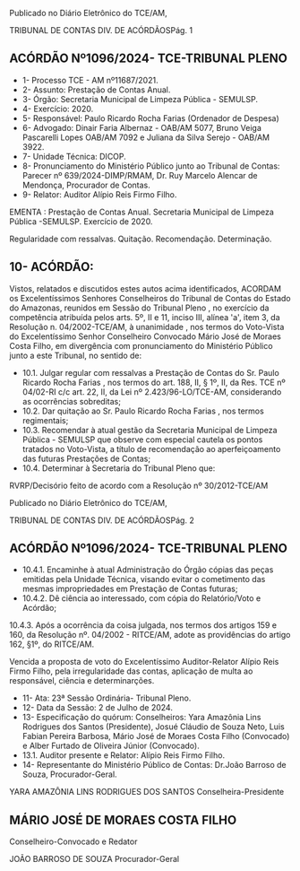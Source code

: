 Publicado  no  Diário  Eletrônico do TCE/AM,

TRIBUNAL DE CONTAS DIV. DE ACÓRDÃOSPág. 1

## ACÓRDÃO Nº1096/2024- TCE-TRIBUNAL PLENO

- 1- Processo TCE - AM nº11687/2021.
- 2- Assunto: Prestação de Contas Anual.
- 3- Órgão: Secretaria Municipal de Limpeza Pública - SEMULSP.
- 4- Exercício: 2020.
- 5- Responsável: Paulo Ricardo Rocha Farias (Ordenador de Despesa)
- 6- Advogado: Dinair  Faria  Albernaz  -  OAB/AM  5077,  Bruno  Veiga  Pascarelli  Lopes  OAB/AM 7092 e Juliana da Silva Serejo - OAB/AM 3922.
- 7- Unidade Técnica: DICOP.
- 8- Pronunciamento  do  Ministério  Público  junto  ao  Tribunal  de  Contas: Parecer  nº 639/2024-DIMP/RMAM, Dr. Ruy Marcelo Alencar de Mendonça, Procurador de Contas.
- 9- Relator: Auditor Alípio Reis Firmo Filho.

EMENTA :  Prestação  de  Contas  Anual.  Secretaria Municipal de Limpeza Pública -SEMULSP. Exercício de 2020.

Regularidade com ressalvas. Quitação. Recomendação. Determinação.

## 10-  ACÓRDÃO:

Vistos, relatados e discutidos estes autos acima identificados, ACORDAM os Excelentíssimos Senhores Conselheiros do Tribunal de Contas do Estado do Amazonas, reunidos em Sessão do Tribunal Pleno , no exercício da competência atribuída pelos arts. 5º, II e 11, inciso III, alínea 'a', item 3, da Resolução n. 04/2002-TCE/AM, à unanimidade , nos termos do Voto-Vista do Excelentíssimo Senhor Conselheiro Convocado Mário José de Moraes Costa Filho, em divergência com pronunciamento do Ministério Público junto a este Tribunal, no sentido de:

- 10.1. Julgar regular com ressalvas a Prestação de Contas do Sr. Paulo Ricardo Rocha Farias ,  nos  termos  do  art.  188,  II,  §  1º,  II,  da  Res. TCE  nº  04/02-RI  c/c  art.  22,  II,  da  Lei  nº  2.423/96-LO/TCE-AM, considerando as ocorrências sobreditas;
- 10.2. Dar  quitação ao Sr. Paulo  Ricardo  Rocha  Farias , nos termos regimentais;
- 10.3. Recomendar à  atual  gestão  da  Secretaria  Municipal  de  Limpeza Pública  -  SEMULSP  que  observe  com  especial cautela  os  pontos tratados no Voto-Vista, a título de recomendação ao aperfeiçoamento das futuras Prestações de Contas;
- 10.4. Determinar à Secretaria do Tribunal Pleno que:

RVRP/Decisório feito de acordo com a Resolução nº 30/2012-TCE/AM

Publicado  no  Diário  Eletrônico do TCE/AM,

TRIBUNAL DE CONTAS DIV. DE ACÓRDÃOSPág. 2

## ACÓRDÃO Nº1096/2024- TCE-TRIBUNAL PLENO

- 10.4.1. Encaminhe à atual Administração do Órgão cópias das peças  emitidas  pela  Unidade  Técnica,  visando  evitar  o cometimento  das  mesmas  impropriedades  em  Prestação de Contas futuras;
- 10.4.2. Dê ciência ao interessado, com cópia do Relatório/Voto e Acórdão;

10.4.3. Após  a  ocorrência  da  coisa  julgada,  nos  termos  dos artigos 159 e 160, da Resolução nº. 04/2002 - RITCE/AM, adote as providências do artigo 162, §1º, do RITCE/AM.

Vencida  a  proposta  de  voto  do  Excelentíssimo  Auditor-Relator  Alípio  Reis Firmo Filho, pela irregularidade das contas, aplicação de multa ao responsável, ciência e determinarções.

- 11-  Ata: 23ª Sessão Ordinária- Tribunal Pleno.
- 12-  Data da Sessão: 2 de Julho de 2024.
- 13-  Especificação  do  quórum: Conselheiros:  Yara  Amazônia  Lins  Rodrigues  dos Santos  (Presidente),  Josué  Cláudio  de  Souza  Neto,  Luis  Fabian  Pereira  Barbosa, Mário  José  de  Moraes  Costa  Filho  (Convocado)  e  Alber  Furtado  de  Oliveira  Júnior (Convocado).
- 13.1. Auditor presente e Relator: Alípio Reis Firmo Filho.
- 14-  Representante  do  Ministério  Público  de  Contas: Dr.João  Barroso  de  Souza, Procurador-Geral.

YARA AMAZÔNIA LINS RODRIGUES DOS SANTOS Conselheira-Presidente

## MÁRIO JOSÉ DE MORAES COSTA FILHO

Conselheiro-Convocado e Redator

JOÃO BARROSO DE SOUZA Procurador-Geral